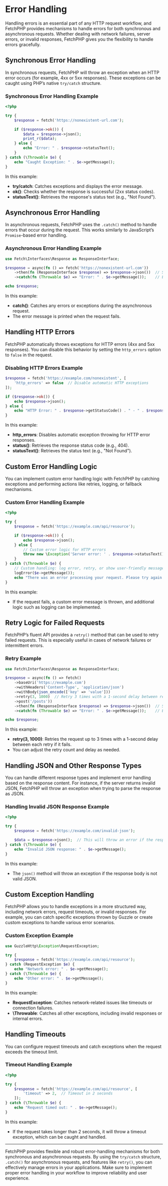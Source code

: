 # Error Handling

Handling errors is an essential part of any HTTP request workflow, and FetchPHP provides mechanisms to handle errors for both synchronous and asynchronous requests. Whether dealing with network failures, server errors, or invalid responses, FetchPHP gives you the flexibility to handle errors gracefully.

## Synchronous Error Handling

In synchronous requests, FetchPHP will throw an exception when an HTTP error occurs (for example, 4xx or 5xx responses). These exceptions can be caught using PHP’s native `try/catch` structure.

### **Synchronous Error Handling Example**

```php
<?php

try {
    $response = fetch('https://nonexistent-url.com');

    if ($response->ok()) {
        $data = $response->json();
        print_r($data);
    } else {
        echo "Error: " . $response->statusText();
    }
} catch (\Throwable $e) {
    echo "Caught Exception: " . $e->getMessage();
}
```

In this example:

- **try/catch**: Catches exceptions and displays the error message.
- **ok()**: Checks whether the response is successful (2xx status codes).
- **statusText()**: Retrieves the response's status text (e.g., "Not Found").

## Asynchronous Error Handling

In asynchronous requests, FetchPHP uses the `.catch()` method to handle errors that occur during the request. This works similarly to JavaScript’s `Promise`-based error handling.

### **Asynchronous Error Handling Example**

```php
use Fetch\Interfaces\Response as ResponseInterface;

$response = async(fn () => fetch('https://nonexistent-url.com'))
    ->then(fn (ResponseInterface $response) => $response->json())  // Success handler
    ->catch(fn (Throwable $e) => "Error: " . $e->getMessage());    // Error handler

echo $response;
```

In this example:

- **catch()**: Catches any errors or exceptions during the asynchronous request.
- The error message is printed when the request fails.

## Handling HTTP Errors

FetchPHP automatically throws exceptions for HTTP errors (4xx and 5xx responses). You can disable this behavior by setting the `http_errors` option to `false` in the request.

### **Disabling HTTP Errors Example**

```php
$response = fetch('https://example.com/nonexistent', [
    'http_errors' => false  // Disable automatic HTTP exceptions
]);

if ($response->ok()) {
    echo $response->json();
} else {
    echo "HTTP Error: " . $response->getStatusCode() . " - " . $response->statusText();
}
```

In this example:

- **http_errors**: Disables automatic exception throwing for HTTP error responses.
- **status()**: Retrieves the response status code (e.g., 404).
- **statusText()**: Retrieves the status text (e.g., "Not Found").

## Custom Error Handling Logic

You can implement custom error handling logic with FetchPHP by catching exceptions and performing actions like retries, logging, or fallback mechanisms.

### **Custom Error Handling Example**

```php
<?php

try {
    $response = fetch('https://example.com/api/resource');

    if ($response->ok()) {
        echo $response->json();
    } else {
        // Custom error logic for HTTP errors
        throw new \Exception('Server error: ' . $response->statusText());
    }
} catch (\Throwable $e) {
    // Custom handling: log error, retry, or show user-friendly message
    logError($e->getMessage());
    echo "There was an error processing your request. Please try again.";
}
```

In this example:

- If the request fails, a custom error message is thrown, and additional logic such as logging can be implemented.

## Retry Logic for Failed Requests

FetchPHP’s fluent API provides a `retry()` method that can be used to retry failed requests. This is especially useful in cases of network failures or intermittent errors.

### **Retry Example**

```php
use Fetch\Interfaces\Response as ResponseInterface;

$response = async(fn () => fetch()
    ->baseUri('https://example.com')
    ->withHeaders('Content-Type', 'application/json')
    ->withBody(json_encode(['key' => 'value']))
    ->retry(3, 1000)  // Retry 3 times with a 1-second delay between retries
    ->post('/posts'))
    ->then(fn (ResponseInterface $response) => $response->json())  // Success handler
    ->catch(fn (Throwable $e) => "Error: " . $e->getMessage());    // Error handler

echo $response;
```

In this example:

- **retry(3, 1000)**: Retries the request up to 3 times with a 1-second delay between each retry if it fails.
- You can adjust the retry count and delay as needed.

## Handling JSON and Other Response Types

You can handle different response types and implement error handling based on the response content. For instance, if the server returns invalid JSON, FetchPHP will throw an exception when trying to parse the response as JSON.

### **Handling Invalid JSON Response Example**

```php
<?php

try {
    $response = fetch('https://example.com/invalid-json');

    $data = $response->json();  // This will throw an error if the response is not valid JSON
} catch (\Throwable $e) {
    echo "Invalid JSON response: " . $e->getMessage();
}
```

In this example:

- The `json()` method will throw an exception if the response body is not valid JSON.

## Custom Exception Handling

FetchPHP allows you to handle exceptions in a more structured way, including network errors, request timeouts, or invalid responses. For example, you can catch specific exceptions thrown by Guzzle or create custom exceptions to handle various error scenarios.

### **Custom Exception Example**

```php
use GuzzleHttp\Exception\RequestException;

try {
    $response = fetch('https://example.com/api/resource');
} catch (RequestException $e) {
    echo "Network error: " . $e->getMessage();
} catch (\Throwable $e) {
    echo "Other error: " . $e->getMessage();
}
```

In this example:

- **RequestException**: Catches network-related issues like timeouts or connection failures.
- **\Throwable**: Catches all other exceptions, including invalid responses or internal errors.

## Handling Timeouts

You can configure request timeouts and catch exceptions when the request exceeds the timeout limit.

### **Timeout Handling Example**

```php
<?php

try {
    $response = fetch('https://example.com/api/resource', [
        'timeout' => 2,  // Timeout in 2 seconds
    ]);
} catch (\Throwable $e) {
    echo "Request timed out: " . $e->getMessage();
}
```

In this example:

- If the request takes longer than 2 seconds, it will throw a timeout exception, which can be caught and handled.

---

FetchPHP provides flexible and robust error-handling mechanisms for both synchronous and asynchronous requests. By using the `try/catch` structure, `.catch()` for asynchronous requests, and features like `retry()`, you can effectively manage errors in your applications. Make sure to implement proper error handling in your workflow to improve reliability and user experience.
